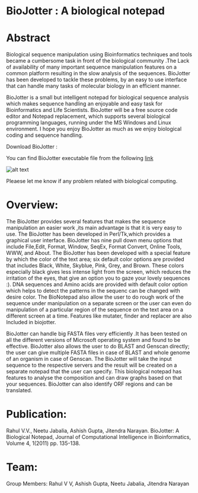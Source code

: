  BioJotter : A biological notepad
 ============

# Abstract

Biological sequence manipulation using Bioinformatics techniques and tools became a cumbersome task in front of the biological community .The Lack of availability of many important sequence manipulation features on a common platform resulting in the slow analysis of the sequences. BioJotter has been developed to tackle these problems, by an easy to use interface that can handle many tasks of molecular biology in an efficient manner.

BioJotter is a small but intelligent notepad for biological sequence analysis which makes sequence handling an enjoyable and easy task for Bioinformatics and Life Scientists. BioJotter will be a free source code editor and Notepad replacement, which supports several biological programming languages, running under the MS Windows and Linux environment. I hope you enjoy BioJotter as much as we enjoy biological coding and sequence handling.

Download BioJotter :

You can find BioJotter executable file from the following [link](http://bioinformaticsonline.com/mod/Download/Biojotter.rar)

![alt text](http://bioinformaticsonline.com/mod/photo/biojotter.png)

Pleaese let me know if any problem related with biological computing.


# Overview:

The BioJotter provides several features that makes the sequence manipulation an easier work ,its main advantage is that it is very easy to use. The BioJotter has been developed in Perl/Tk,which provides a graphical user interface. BioJotter has nine pull down menu options that include File,Edit, Format, Window, SeqEx, Format Convert, Online Tools, WWW, and About. The BioJotter has been developed with a special feature by which the color of the text area; six default color options are provided that includes Black, White, Skyblue, Pink, Grey, and Brown. These colors especially black gives less intense light from the screen, which reduces the irritation of the eyes, that give an option you to gaze your lovely sequences :). DNA sequences and Amino acids are provided with default color option which helps to detect the patterns in the sequenc can be changed with desire color. The BioNotepad also allow the user to do rough work of the sequence under manipulation on a separate screen or the user can even do manipulation of a particular region of the sequence on the text area on a different screen at a time. Features like mutater, finder and replacer are also Included in biojotter.

BioJotter can handle big FASTA files very efficiently .It has been tested on all the different versions of Microsoft operating system and found to be effective. BioJotter also allows the user to do BLAST and Genscan directly; the user can give multiple FASTA files in case of BLAST and whole genome of an organism in case of Genscan. The BioJotter will take the input sequence to the respective servers and the result will be created on a separate notepad that the user can specify. This biological notepad has features to analyse the composition and can draw graphs based on that your sequences. BioJotter can also identify ORF regions and can be translated.

# Publication:
Rahul V.V., Neetu Jabalia, Ashish Gupta, Jitendra Narayan. BioJotter: A Biological Notepad, Journal of Computational Intelligence in Bioinformatics, Volume 4, 1(2011) pp. 135-138.

# Team:

Group Members: Rahul V V, Ashish Gupta, Neetu Jabalia, Jitendra Narayan

